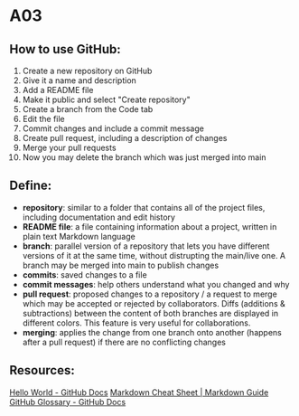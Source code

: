 # A03

## How to use GitHub:
1. Create a new repository on GitHub
2. Give it a name and description
3. Add a README file
4. Make it public and select "Create repository"
5. Create a branch from the Code tab
6. Edit the file
7. Commit changes and include a commit message
8. Create pull request, including a description of changes
9. Merge your pull requests
10. Now you may delete the branch which was just merged into main

## Define:
- **repository**: similar to a folder that contains all of the project files, including documentation and edit history
- **README file**: a file containing information about a project, written in plain text Markdown language
- **branch**: parallel version of a repository that lets you have different versions of it at the same time, without distrupting the main/live one. A branch may be merged into main to publish changes
- **commits**: saved changes to a file
- **commit messages**: help others understand what you changed and why
- **pull request**: proposed changes to a repository / a request to merge which may be accepted or rejected by collaborators. Diffs (additions & subtractions) between the content of both branches are displayed in different colors. This feature is very useful for collaborations.
- **merging**: applies the change from one branch onto another (happens after a pull request) if there are no conflicting changes


## Resources:
[Hello World - GitHub Docs](https://docs.github.com/en/get-started/quickstart/hello-world)
[Markdown Cheat Sheet | Markdown Guide](https://www.markdownguide.org/cheat-sheet/)
[GitHub Glossary - GitHub Docs](https://docs.github.com/en/get-started/quickstart/github-glossary)
